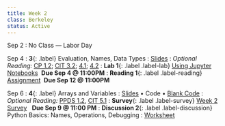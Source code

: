 ```yaml
---
title: Week 2 
class: Berkeley
status: Active
---
```



Sep 2
: No Class — Labor Day

Sep 4
: **3**{: .label} Evaluation, Names, Data Types
  : [Slides](https://docs.google.com/presentation/d/1kGbSrJVYbczIjIdpXfFAKqTfgrsjQ41GXfqa-k0gvts/edit?usp=sharing)
: *Optional Reading:* [CP 1.2](https://www.composingprograms.com/pages/12-elements-of-programming.html); [CIT 3.2](https://inferentialthinking.com/chapters/03/2/Names.html); [4.1](https://www.inferentialthinking.com/chapters/04/1/Numbers.html); [4.2](https://inferentialthinking.com/chapters/04/2/Strings.html)
: **Lab 1**{: .label .label-lab} [Using Jupyter Notebooks](https://datahub.berkeley.edu/hub/user-redirect/git-pull?repo=https%3A%2F%2Fgithub.com%2Fdata-6-berkeley%2Fmaterials-fa24&branch=main&urlpath=tree%2Fmaterials-fa24%2Flabs%2Flab01%2Flab01.ipynb) &nbsp;**Due Sep 4 @ 11:00PM**
: **Reading 1**{: .label .label-reading} [Assignment](https://www.gradescope.com/courses/845265/assignments/4893281) &nbsp;**Due Sep 12 @ 11:00PM**


Sep 6
: **4**{: .label} Arrays and Variables
  : [Slides](https://docs.google.com/presentation/d/1cUxlSsQai5RbFYElLIYOWDT_gOjj5gniAdt1FxpMDc8/edit?usp=sharing) &#8226; Code &#8226; [Blank Code](https://datahub.berkeley.edu/hub/user-redirect/git-pull?repo=https%3A%2F%2Fgithub.com%2Fdata-6-berkeley%2Fmaterials-fa24&branch=main&urlpath=tree%2Fmaterials-fa24%2Flectures%2Flec04%2Flec04-blank.ipynb)
: *Optional Reading:* [PPDS 1.2](https://www.tomasbeuzen.com/python-programming-for-data-science/chapters/chapter1-basics.html#none), [CIT 5.1](https://inferentialthinking.com/chapters/05/1/Arrays.html)
: **Survey**{: .label .label-survey} [Week 2 Survey](https://docs.google.com/forms/d/e/1FAIpQLScVMHQpBgbUIS74sOza-CcUKJ0wWxERQBHogNw09LytIpFvrA/viewform) &nbsp; **Due Sep 9 @ 11:00 PM**
: **Discussion 2**{: .label .label-discussion} Python Basics: Names, Operations, Debugging
  : [Worksheet](https://drive.google.com/file/d/1jdltAlLYa-FTiwKWBEQFiPr9UpymjfD2/view?usp=sharing)
  <!--&#8226; [Solutions](./assignments/disc01-sols.pdf) -->

